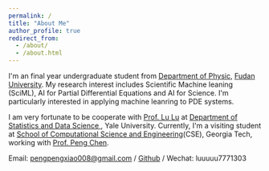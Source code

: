 ```yaml
---
permalink: /
title: "About Me"
author_profile: true
redirect_from: 
  - /about/
  - /about.html
---
```


I'm an final year undergraduate student from [Department of Physic](https://phys.fudan.edu.cn/), [Fudan University](https://www.fudan.edu.cn/). My research interest includes Scientific Machine leaning (SciML), AI for Partial Differential Equations and AI for Science. I'm particularly interested in applying machine leanring to PDE systems. 

I am very fortunate to be cooperate with [Prof. Lu Lu](https://lugroup.yale.edu/) at [Department of Statistics and Data Science ](https://statistics.yale.edu/), Yale University. Currently, I'm a visiting student at [School of Computational Science and Engineering](https://cse.gatech.edu/)(CSE), Georgia Tech, working with [Prof. Peng Chen](https://faculty.cc.gatech.edu/~pchen402/).

Email: pengpengxiao008@gmail.com / [Github](https://github.com/momo77712138) / Wechat: luuuuu7771303
